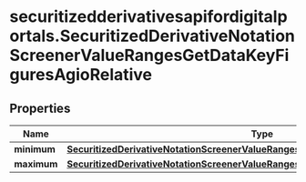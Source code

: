 # securitizedderivativesapifordigitalportals.SecuritizedDerivativeNotationScreenerValueRangesGetDataKeyFiguresAgioRelative

## Properties

Name | Type | Description | Notes
------------ | ------------- | ------------- | -------------
**minimum** | [**SecuritizedDerivativeNotationScreenerValueRangesGetDataCapitalProtectionMinimum**](SecuritizedDerivativeNotationScreenerValueRangesGetDataCapitalProtectionMinimum.md) |  | [optional] 
**maximum** | [**SecuritizedDerivativeNotationScreenerValueRangesGetDataCapitalProtectionMaximum**](SecuritizedDerivativeNotationScreenerValueRangesGetDataCapitalProtectionMaximum.md) |  | [optional] 


